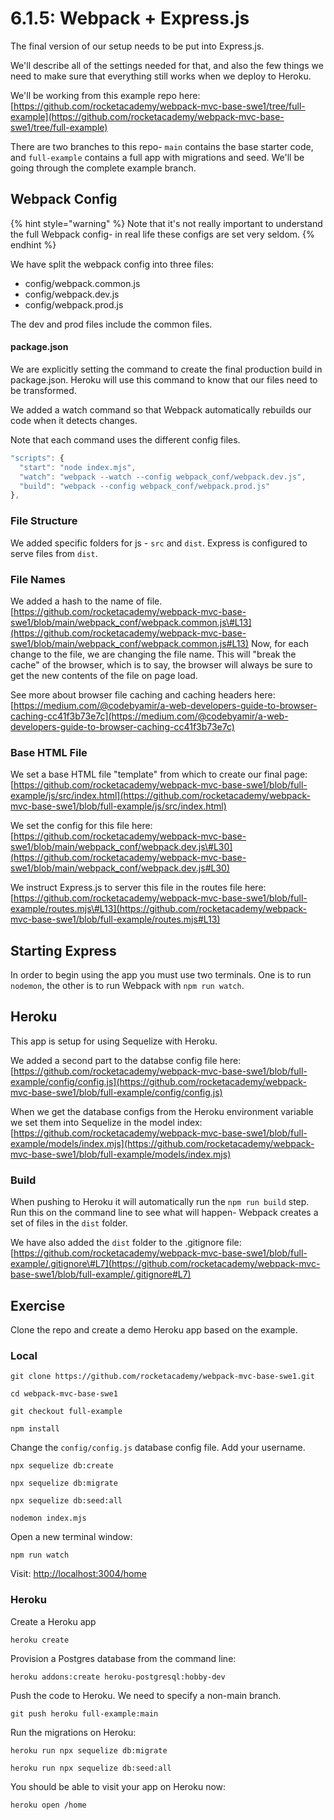 # 6.1.5: Webpack + Express.js

The final version of our setup needs to be put into Express.js.

We'll describe all of the settings needed for that, and also the few things we need to make sure that everything still works when we deploy to Heroku.

We'll be working from this example repo here: [https://github.com/rocketacademy/webpack-mvc-base-swe1/tree/full-example](https://github.com/rocketacademy/webpack-mvc-base-swe1/tree/full-example)

There are two branches to this repo- `main` contains the base starter code, and `full-example` contains a full app with migrations and seed. We'll be going through the complete example branch.

## Webpack Config

{% hint style="warning" %}
Note that it's not really important to understand the full Webpack config- in real life these configs are set very seldom.
{% endhint %}

We have split the webpack config into three files:

- config/webpack.common.js
- config/webpack.dev.js
- config/webpack.prod.js

The dev and prod files include the common files.

#### package.json

We are explicitly setting the command to create the final production build in package.json. Heroku will use this command to know that our files need to be transformed.

We added a watch command so that Webpack automatically rebuilds our code when it detects changes.

Note that each command uses the different config files.

```javascript
"scripts": {
  "start": "node index.mjs",
  "watch": "webpack --watch --config webpack_conf/webpack.dev.js",
  "build": "webpack --config webpack_conf/webpack.prod.js"
},
```

### File Structure

We added specific folders for js - `src` and `dist`. Express is configured to serve files from `dist`.

### File Names

We added a hash to the name of file. [https://github.com/rocketacademy/webpack-mvc-base-swe1/blob/main/webpack_conf/webpack.common.js\#L13](https://github.com/rocketacademy/webpack-mvc-base-swe1/blob/main/webpack_conf/webpack.common.js#L13) Now, for each change to the file, we are changing the file name. This will "break the cache" of the browser, which is to say, the browser will always be sure to get the new contents of the file on page load.

See more about browser file caching and caching headers here: [https://medium.com/@codebyamir/a-web-developers-guide-to-browser-caching-cc41f3b73e7c](https://medium.com/@codebyamir/a-web-developers-guide-to-browser-caching-cc41f3b73e7c)

### Base HTML File

We set a base HTML file "template" from which to create our final page: [https://github.com/rocketacademy/webpack-mvc-base-swe1/blob/full-example/js/src/index.html](https://github.com/rocketacademy/webpack-mvc-base-swe1/blob/full-example/js/src/index.html)

We set the config for this file here: [https://github.com/rocketacademy/webpack-mvc-base-swe1/blob/main/webpack_conf/webpack.dev.js\#L30](https://github.com/rocketacademy/webpack-mvc-base-swe1/blob/main/webpack_conf/webpack.dev.js#L30)

We instruct Express.js to server this file in the routes file here: [https://github.com/rocketacademy/webpack-mvc-base-swe1/blob/full-example/routes.mjs\#L13](https://github.com/rocketacademy/webpack-mvc-base-swe1/blob/full-example/routes.mjs#L13)

## Starting Express

In order to begin using the app you must use two terminals. One is to run `nodemon`, the other is to run Webpack with `npm run watch`.

## Heroku

This app is setup for using Sequelize with Heroku.

We added a second part to the databse config file here: [https://github.com/rocketacademy/webpack-mvc-base-swe1/blob/full-example/config/config.js](https://github.com/rocketacademy/webpack-mvc-base-swe1/blob/full-example/config/config.js)

When we get the database configs from the Heroku environment variable we set them into Sequelize in the model index: [https://github.com/rocketacademy/webpack-mvc-base-swe1/blob/full-example/models/index.mjs](https://github.com/rocketacademy/webpack-mvc-base-swe1/blob/full-example/models/index.mjs)

### Build

When pushing to Heroku it will automatically run the `npm run build` step. Run this on the command line to see what will happen- Webpack creates a set of files in the `dist` folder.

We have also added the `dist` folder to the .gitignore file: [https://github.com/rocketacademy/webpack-mvc-base-swe1/blob/full-example/.gitignore\#L7](https://github.com/rocketacademy/webpack-mvc-base-swe1/blob/full-example/.gitignore#L7)

## Exercise

Clone the repo and create a demo Heroku app based on the example.

### Local

```text
git clone https://github.com/rocketacademy/webpack-mvc-base-swe1.git
```

```text
cd webpack-mvc-base-swe1
```

```text
git checkout full-example
```

```text
npm install
```

Change the `config/config.js` database config file. Add your username.

```text
npx sequelize db:create
```

```text
npx sequelize db:migrate
```

```text
npx sequelize db:seed:all
```

```text
nodemon index.mjs
```

Open a new terminal window:

```text
npm run watch
```

Visit: [http://localhost:3004/home](http://localhost:3004/home)

### Heroku

Create a Heroku app

```text
heroku create
```

Provision a Postgres database from the command line:

```text
heroku addons:create heroku-postgresql:hobby-dev
```

Push the code to Heroku. We need to specify a non-main branch.

```text
git push heroku full-example:main
```

Run the migrations on Heroku:

```text
heroku run npx sequelize db:migrate
```

```text
heroku run npx sequelize db:seed:all
```

You should be able to visit your app on Heroku now:

```text
heroku open /home
```
